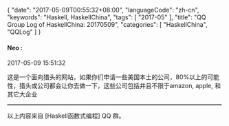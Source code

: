 {
  "date": "2017-05-09T00:55:32+08:00",
  "languageCode": "zh-cn",
  "keywords": "Haskell, HaskellChina",
  "tags": [
    "2017-05"
  ],
  "title": "QQ Group Log of HaskellChina: 20170509",
  "categories": [
    "HaskellChina", "QQLog"
  ]
}



#### Neo :

<span class="article-duration">2017-05-09 15:51:32</span>

这是一个面向猎头的网站，如果你们申请一些美国本土的公司，80%以上的可能性，猎头或公司都会让你去做一下，这些公司包括并且不限于amazon, apple, 和其它大企业

<hr style="border-top: 1px dotted grey;width:99%"/>




以上内容来自 [Haskell函数式编程] QQ 群。

